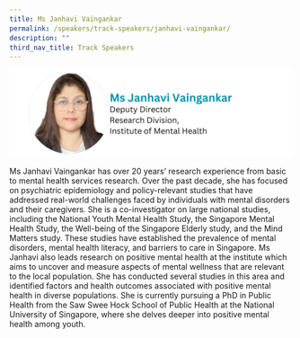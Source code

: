 ```yaml
---
title: Ms Janhavi Vaingankar
permalink: /speakers/track-speakers/janhavi-vaingankar/
description: ""
third_nav_title: Track Speakers
---
```

<div style="display: flex; flex-wrap: wrap;">
  <div style="flex-basis: 100%; max-width: 100%;">
    <img alt="track speakers 1" src="/images/SpeakersPhoto/janhavivaingankar.png">
  </div>
	</div>
	
Ms Janhavi Vaingankar has over 20 years’ research experience from basic to  mental health services research. Over the past decade, she has focused on psychiatric epidemiology and policy-relevant studies that have addressed real-world challenges faced by individuals with mental disorders and their caregivers. She is a co-investigator on large national studies, including the National Youth Mental Health Study, the Singapore Mental Health Study, the Well-being of the Singapore Elderly study, and the Mind Matters study. These studies have established the prevalence of mental disorders, mental health literacy, and barriers to care in Singapore. Ms Janhavi also leads research on positive mental health at the institute which aims to uncover and measure aspects of mental wellness that are relevant to the local population. She has conducted several studies in this area and identified factors and health outcomes associated with positive mental health in diverse populations. She is currently pursuing a PhD in Public Health from the Saw Swee Hock School of Public Health at the National University of Singapore, where she delves deeper into positive mental health among youth.